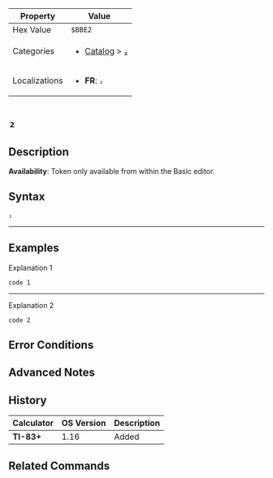 | Property      | Value |
|---------------|-------|
| Hex Value     | `$BBE2`|
| Categories    | <ul><li>[Catalog](../categories/Catalog.md) > [₂](../categories/Catalog.md#₂)</li></ul> |
| Localizations | <ul><li><b>FR</b>: `₂`</li></ul> |

# `₂`

## Description



<b>Availability</b>: Token only available from within the Basic editor.

## Syntax
`₂`

<hr>

## Examples

Explanation 1
```ti-basic
code 1
```
---
Explanation 2
```ti-basic
code 2
```

## Error Conditions


## Advanced Notes


## History
| Calculator | OS Version | Description |
|------------|------------|-------------|
| <b>TI-83+</b> | 1.16 | Added

## Related Commands

    